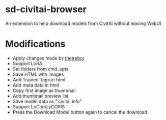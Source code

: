 # sd-civitai-browser
An extension to help download models from CivitAi without leaving WebUI

# Modifications
- Apply changes made by [thetrebor](https://github.com/thetrebor/sd-civitai-browser)
- Support LoRA
- Set folders from cmd_opts
- Save HTML with images
- Add Trained Tags in html
- Add meta data in html
- Copy first image as thumbnail
- Add thumbnail preview list.
- Save model data as ".civitai.info"
- Support LoCon/LyCORIS
- Press the Download Model button again to cancel the download

